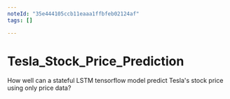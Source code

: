 ```yaml
---
noteId: "35e444105ccb11eaaa1ffbfeb02124af"
tags: []

---
```


# Tesla_Stock_Price_Prediction
How well can a stateful LSTM tensorflow model predict Tesla's stock price using only price data?
